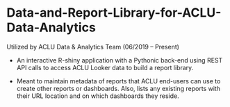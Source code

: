 # Data-and-Report-Library-for-ACLU-Data-Analytics

Utilized by ACLU Data & Analytics Team (06/2019 – Present)

- An interactive R-shiny application with a Pythonic back-end using REST API calls to access ACLU Looker data to build a report library.

- Meant to maintain metadata of reports that ACLU end-users can use to create other reports or dashboards. Also, lists any existing reports with their URL location and on which dashboards they reside.
